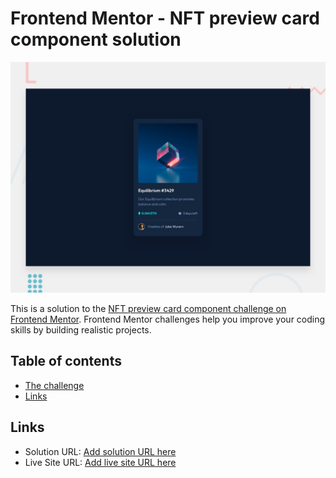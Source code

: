 # Frontend Mentor - NFT preview card component solution
![Design preview for the NFT preview card component coding challenge](./design/desktop-preview.jpg)

This is a solution to the [NFT preview card component challenge on Frontend Mentor](https://www.frontendmentor.io/challenges/nft-preview-card-component-SbdUL_w0U). Frontend Mentor challenges help you improve your coding skills by building realistic projects. 

## Table of contents

 - [The challenge](#the-challenge)
 - [Links](#links)

## Links

- Solution URL: [Add solution URL here](https://your-solution-url.com)
- Live Site URL: [Add live site URL here](https://lucianodlima.github.io/FrontendMentor-NFT-Preview/)



